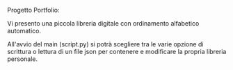 Progetto Portfolio:

Vi presento una piccola libreria digitale con ordinamento alfabetico automatico.

All'avvio del main (script.py) si potrà scegliere tra le varie opzione di scrittura o lettura di un file json per contenere e modificare la propria libreria personale.
